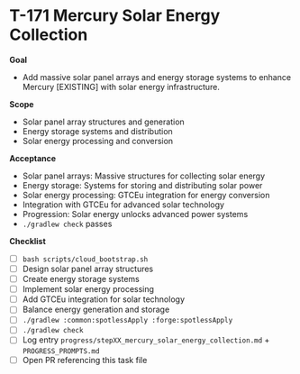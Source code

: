 # T-171 Mercury Solar Energy Collection

**Goal**

- Add massive solar panel arrays and energy storage systems to enhance Mercury [EXISTING] with solar energy infrastructure.

**Scope**

- Solar panel array structures and generation
- Energy storage systems and distribution
- Solar energy processing and conversion

**Acceptance**

- Solar panel arrays: Massive structures for collecting solar energy
- Energy storage: Systems for storing and distributing solar power
- Solar energy processing: GTCEu integration for energy conversion
- Integration with GTCEu for advanced solar technology
- Progression: Solar energy unlocks advanced power systems
- `./gradlew check` passes

**Checklist**

- [ ] `bash scripts/cloud_bootstrap.sh`
- [ ] Design solar panel array structures
- [ ] Create energy storage systems
- [ ] Implement solar energy processing
- [ ] Add GTCEu integration for solar technology
- [ ] Balance energy generation and storage
- [ ] `./gradlew :common:spotlessApply :forge:spotlessApply`
- [ ] `./gradlew check`
- [ ] Log entry `progress/stepXX_mercury_solar_energy_collection.md` + `PROGRESS_PROMPTS.md`
- [ ] Open PR referencing this task file
